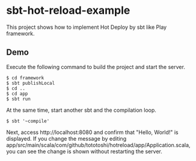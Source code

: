 # sbt-hot-reload-example

This project shows how to implement Hot Deploy by sbt like Play framework.

## Demo


Execute the following command to build the project and start the server.

```
$ cd framework
$ sbt publishLocal
$ cd ..
$ cd app
$ sbt run
```

At the same time, start another sbt and the compilation loop.

```
$ sbt '~compile'
```

Next, access http://localhost:8080 and confirm that "Hello, World!" is displayed. If you change the message by editing app/src/main/scala/com/github/tototoshi/hotreload/app/Application.scala, you can see the change is shown without restarting the server.
